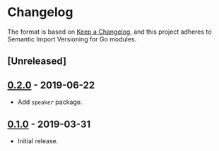 # Changelog

The format is based on [Keep a Changelog](https://keepachangelog.com/en/1.0.0/),
and this project adheres to Semantic Import Versioning for Go modules.

## [Unreleased]

## [0.2.0] - 2019-06-22

* Add `speaker` package.

[0.2.0]: https://github.com/AlekSi/alice/releases/tag/v0.2.0

## [0.1.0] - 2019-03-31

* Initial release.

[0.1.0]: https://github.com/AlekSi/alice/releases/tag/v0.1.0
